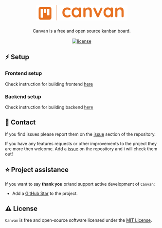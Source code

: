 <h1 align="center">
  <img src="brand/transparent.png" width="300px"/><br/>
</h1>
<p align="center">Canvan is a free and open source kanban board.<br><br>
<a href="https://github.com/linusromland/Canvan/blob/master/LICENSE"><img src="https://img.shields.io/badge/license-MIT-red?style=for-the-badge&logo=none" alt="license" /></a></p>

## ⚡️ Setup

### Frontend setup

Check instruction for building frontend [here](/frontend/README.md)

### Backend setup

Check instruction for building backend [here](/backend/README.md)

## 📝 Contact

If you find issues please report them on the [issue](https://github.com/linusromland/Canvan/issues) section of the repository.

If you have any features requests or other improvements to the project they are more then welcome. Add a [issue](https://github.com/linusromland/Canvan/issues) on the repository and i will check them out!

## ⭐️ Project assistance

If you want to say **thank you** or/and support active development of `Canvan`:

-   Add a [GitHub Star](https://github.com/linusromland/Canvan) to the project.

## ⚠️ License

`Canvan` is free and open-source software licensed under the [MIT License](https://github.com/linusromland/Canvan/blob/master/LICENSE).
